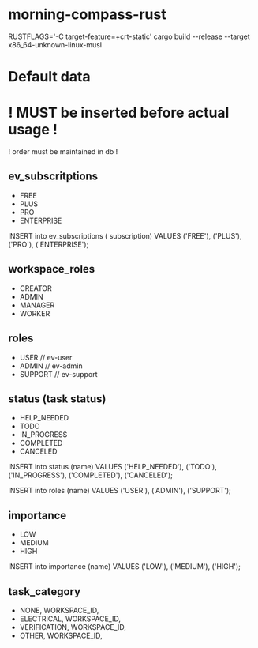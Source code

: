 # morning-compass-rust

RUSTFLAGS='-C target-feature=+crt-static' cargo build --release --target x86_64-unknown-linux-musl

# Default data
# ! MUST be inserted before actual usage !

! order must be maintained in db !

## ev_subscritptions

- FREE
- PLUS
- PRO
- ENTERPRISE

INSERT into ev_subscriptions ( subscription) VALUES ('FREE'), ('PLUS'), ('PRO'), ('ENTERPRISE');

## workspace_roles

- CREATOR
- ADMIN
- MANAGER
- WORKER

## roles

- USER // ev-user
- ADMIN // ev-admin
- SUPPORT // ev-support

## status (task status)

- HELP_NEEDED
- TODO
- IN_PROGRESS
- COMPLETED
- CANCELED

INSERT into status (name) VALUES ('HELP_NEEDED'), ('TODO'), ('IN_PROGRESS'), ('COMPLETED'), ('CANCELED');

INSERT into roles (name) VALUES ('USER'), ('ADMIN'), ('SUPPORT');

## importance

- LOW
- MEDIUM
- HIGH

INSERT into importance (name) VALUES ('LOW'), ('MEDIUM'), ('HIGH');

## task_category

- NONE, WORKSPACE_ID,
- ELECTRICAL, WORKSPACE_ID,
- VERIFICATION, WORKSPACE_ID,
- OTHER, WORKSPACE_ID,
